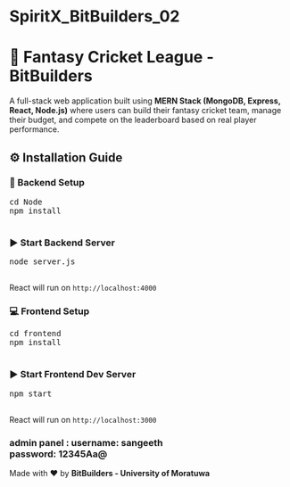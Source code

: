 # SpiritX_BitBuilders_02

<h1>🏏 Fantasy Cricket League - BitBuilders</h1>
  <p>A full-stack web application built using <strong>MERN Stack (MongoDB, Express, React, Node.js)</strong> where users can build their fantasy cricket team, manage their budget, and compete on the leaderboard based on real player performance.</p>

 
  <h2>⚙️ Installation Guide</h2>

  <h3>🔧 Backend Setup</h3>
  <pre>
cd Node
npm install
  </pre>

  <h3>▶️ Start Backend Server</h3>
  <pre>
node server.js
  </pre>
   <p>React will run on <code>http://localhost:4000</code></p>

  <h3>💻 Frontend Setup</h3>
  <pre>
cd frontend
npm install
  </pre>

  <h3>▶️ Start Frontend Dev Server</h3>
  <pre>
npm start
  </pre>
  <p>React will run on <code>http://localhost:3000</code></p>

<h3> admin panel :
  username: sangeeth </br>
  password: 12345Aa@ </h3>

  
  
  <div class="footer">
    <p>Made with ❤️ by <strong>BitBuilders - University of Moratuwa</strong></p>
  </div>
